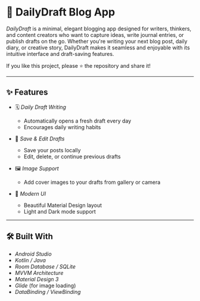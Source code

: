 # 📝 DailyDraft Blog App

*DailyDraft* is a minimal, elegant blogging app designed for writers, thinkers, and content creators who want to capture ideas, write journal entries, or publish drafts on the go. Whether you're writing your next blog post, daily diary, or creative story, DailyDraft makes it seamless and enjoyable with its intuitive interface and draft-saving features.

If you like this project, please ⭐ the repository and share it!

---

## ✨ Features

- 🗓 *Daily Draft Writing*
  - Automatically opens a fresh draft every day
  - Encourages daily writing habits

- 💾 *Save & Edit Drafts*
  - Save your posts locally
  - Edit, delete, or continue previous drafts

- 🖼 *Image Support*
  - Add cover images to your drafts from gallery or camera

- 🌙 *Modern UI*
  - Beautiful Material Design layout
  - Light and Dark mode support

---

## 🛠 Built With

- *Android Studio*
- *Kotlin / Java*
- *Room Database / SQLite*
- *MVVM Architecture*
- *Material Design 3*
- *Glide* (for image loading)
- *DataBinding / ViewBinding*

